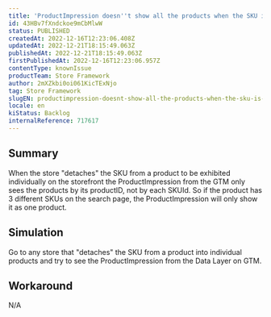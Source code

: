 ```yaml
---
title: 'ProductImpression doesn''t show all the products when the SKU is individually showed'
id: 43HBv7fXndckoe9mCbMlwW
status: PUBLISHED
createdAt: 2022-12-16T12:23:06.408Z
updatedAt: 2022-12-21T18:15:49.063Z
publishedAt: 2022-12-21T18:15:49.063Z
firstPublishedAt: 2022-12-16T12:23:06.957Z
contentType: knownIssue
productTeam: Store Framework
author: 2mXZkbi0oi061KicTExNjo
tag: Store Framework
slugEN: productimpression-doesnt-show-all-the-products-when-the-sku-is-individually-showed
locale: en
kiStatus: Backlog
internalReference: 717617
---
```


## Summary


When the store "detaches" the SKU from a product to be exhibited individually on the storefront the ProductImpression from the GTM only sees the products by its productID, not by each SKUId. So if the product has 3 different SKUs on the search page, the ProductImpression will only show it as one product.


##

## Simulation


Go to any store that "detaches" the SKU from a product into individual products and try to see the ProductImpression from the Data Layer on GTM.


##

## Workaround



N/A





